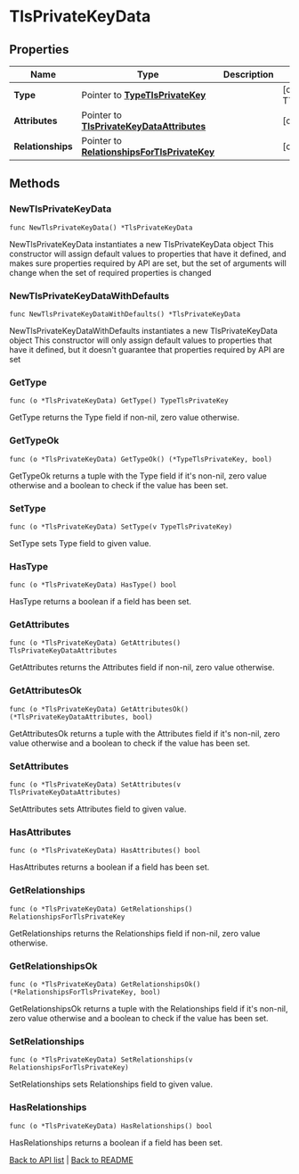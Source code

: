 # TlsPrivateKeyData

## Properties

Name | Type | Description | Notes
------------ | ------------- | ------------- | -------------
**Type** | Pointer to [**TypeTlsPrivateKey**](TypeTlsPrivateKey.md) |  | [optional] [default to TYPETLSPRIVATEKEY_TLS_PRIVATE_KEY]
**Attributes** | Pointer to [**TlsPrivateKeyDataAttributes**](TlsPrivateKeyDataAttributes.md) |  | [optional] 
**Relationships** | Pointer to [**RelationshipsForTlsPrivateKey**](RelationshipsForTlsPrivateKey.md) |  | [optional] 

## Methods

### NewTlsPrivateKeyData

`func NewTlsPrivateKeyData() *TlsPrivateKeyData`

NewTlsPrivateKeyData instantiates a new TlsPrivateKeyData object
This constructor will assign default values to properties that have it defined,
and makes sure properties required by API are set, but the set of arguments
will change when the set of required properties is changed

### NewTlsPrivateKeyDataWithDefaults

`func NewTlsPrivateKeyDataWithDefaults() *TlsPrivateKeyData`

NewTlsPrivateKeyDataWithDefaults instantiates a new TlsPrivateKeyData object
This constructor will only assign default values to properties that have it defined,
but it doesn't guarantee that properties required by API are set

### GetType

`func (o *TlsPrivateKeyData) GetType() TypeTlsPrivateKey`

GetType returns the Type field if non-nil, zero value otherwise.

### GetTypeOk

`func (o *TlsPrivateKeyData) GetTypeOk() (*TypeTlsPrivateKey, bool)`

GetTypeOk returns a tuple with the Type field if it's non-nil, zero value otherwise
and a boolean to check if the value has been set.

### SetType

`func (o *TlsPrivateKeyData) SetType(v TypeTlsPrivateKey)`

SetType sets Type field to given value.

### HasType

`func (o *TlsPrivateKeyData) HasType() bool`

HasType returns a boolean if a field has been set.

### GetAttributes

`func (o *TlsPrivateKeyData) GetAttributes() TlsPrivateKeyDataAttributes`

GetAttributes returns the Attributes field if non-nil, zero value otherwise.

### GetAttributesOk

`func (o *TlsPrivateKeyData) GetAttributesOk() (*TlsPrivateKeyDataAttributes, bool)`

GetAttributesOk returns a tuple with the Attributes field if it's non-nil, zero value otherwise
and a boolean to check if the value has been set.

### SetAttributes

`func (o *TlsPrivateKeyData) SetAttributes(v TlsPrivateKeyDataAttributes)`

SetAttributes sets Attributes field to given value.

### HasAttributes

`func (o *TlsPrivateKeyData) HasAttributes() bool`

HasAttributes returns a boolean if a field has been set.

### GetRelationships

`func (o *TlsPrivateKeyData) GetRelationships() RelationshipsForTlsPrivateKey`

GetRelationships returns the Relationships field if non-nil, zero value otherwise.

### GetRelationshipsOk

`func (o *TlsPrivateKeyData) GetRelationshipsOk() (*RelationshipsForTlsPrivateKey, bool)`

GetRelationshipsOk returns a tuple with the Relationships field if it's non-nil, zero value otherwise
and a boolean to check if the value has been set.

### SetRelationships

`func (o *TlsPrivateKeyData) SetRelationships(v RelationshipsForTlsPrivateKey)`

SetRelationships sets Relationships field to given value.

### HasRelationships

`func (o *TlsPrivateKeyData) HasRelationships() bool`

HasRelationships returns a boolean if a field has been set.


[Back to API list](../README.md#documentation-for-api-endpoints) | [Back to README](../README.md)


